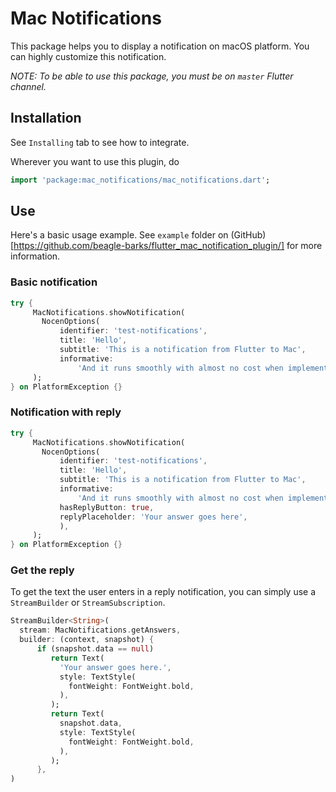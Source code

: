 # Mac Notifications

This package helps you to display a notification on macOS platform. You can highly customize this notification.

*NOTE: To be able to use this package, you must be on `master` Flutter channel.*


## Installation

See `Installing` tab to see how to integrate.

Wherever you want to use this plugin, do

```dart
import 'package:mac_notifications/mac_notifications.dart';
```


## Use

Here's a basic usage example. See `example` folder on (GitHub)[https://github.com/beagle-barks/flutter_mac_notification_plugin/] for more information.

### Basic notification

```dart
try {
     MacNotifications.showNotification(
       NocenOptions(
           identifier: 'test-notifications',
           title: 'Hello',
           subtitle: 'This is a notification from Flutter to Mac',
           informative:
               'And it runs smoothly with almost no cost when implementing ;)',),
     );
} on PlatformException {}
```


### Notification with reply


```dart
try {
     MacNotifications.showNotification(
       NocenOptions(
           identifier: 'test-notifications',
           title: 'Hello',
           subtitle: 'This is a notification from Flutter to Mac',
           informative:
               'And it runs smoothly with almost no cost when implementing ;)',
           hasReplyButton: true,
           replyPlaceholder: 'Your answer goes here',
           ),
     );
} on PlatformException {}
```

### Get the reply

To get the text the user enters in a reply notification, you can simply use a `StreamBuilder` or `StreamSubscription`.


```dart
StreamBuilder<String>(
  stream: MacNotifications.getAnswers,
  builder: (context, snapshot) {
      if (snapshot.data == null)
         return Text(
           'Your answer goes here.',
           style: TextStyle(
             fontWeight: FontWeight.bold,
           ),
         );
         return Text(
           snapshot.data,
           style: TextStyle(
             fontWeight: FontWeight.bold,
           ),
         );
      },
)
```